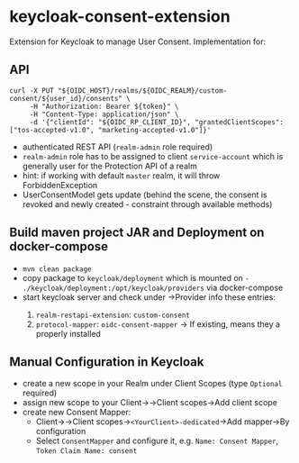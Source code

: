 # keycloak-consent-extension
Extension for Keycloak to manage User Consent. Implementation for:

## API
```
curl -X PUT "${OIDC_HOST}/realms/${OIDC_REALM}/custom-consent/${user_id}/consents" \
     -H "Authorization: Bearer ${token}" \
     -H "Content-Type: application/json" \
     -d '{"clientId": "${OIDC_RP_CLIENT_ID}", "grantedClientScopes": ["tos-accepted-v1.0", "marketing-accepted-v1.0"]}'
```
- authenticated REST API (`realm-admin` role required)
- `realm-admin` role has to be assigned to client `service-account` which is generally user for the Protection API of a realm
- hint: if working with default `master` realm, it will throw ForbiddenException
- UserConsentModel gets update (behind the scene, the consent is revoked and newly created - constraint through available methods)

## Build maven project JAR and Deployment on docker-compose
- `mvn clean package`
- copy package to `keycloak/deployment` which is mounted on `- ./keycloak/deployment:/opt/keycloak/providers` via docker-compose
- start keycloak server and check under <YourRealm>->Provider info these entries:
    1. `realm-restapi-extension`: `custom-consent`
    2. `protocol-mapper`: `oidc-consent-mapper`
    -> If existing, means they a properly installed

## Manual Configuration in Keycloak
- create a new scope in your Realm under Client Scopes (type `Optional` required)
- assign new scope to your Client-><YourClient>->Client scopes->Add client scope
- create new Consent Mapper:
    - Client-><YourClient>->Client scopes->`<YourClient>-dedicated`->Add mapper->By configuration
    - Select `ConsentMapper` and configure it, e.g. `Name: Consent Mapper`, `Token Claim Name: consent`